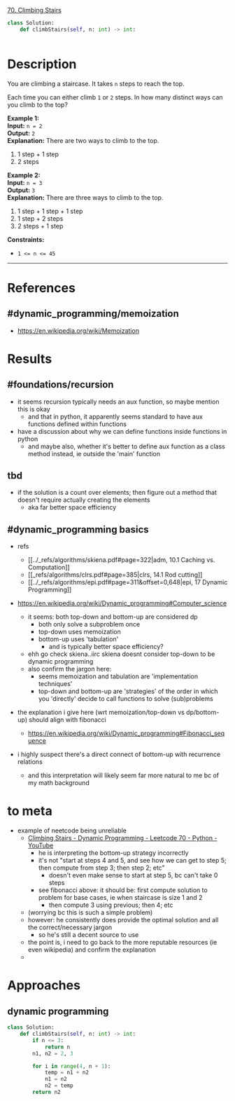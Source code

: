 [70. Climbing Stairs](https://leetcode.com/problems/climbing-stairs/)

```python
class Solution:
    def climbStairs(self, n: int) -> int:
        
```

# Description

You are climbing a staircase. It takes `n` steps to reach the top.

Each time you can either climb `1` or `2` steps. In how many distinct ways can you climb to the top?

**Example 1:**  
**Input:** `n = 2`  
**Output:** `2`  
**Explanation:** There are two ways to climb to the top.  
1. 1 step + 1 step
2. 2 steps

**Example 2:**  
**Input:** `n = 3`  
**Output:** `3`  
**Explanation:** There are three ways to climb to the top.  
1. 1 step + 1 step + 1 step
2. 1 step + 2 steps
3. 2 steps + 1 step

**Constraints:**
- `1 <= n <= 45`

---


# References

## #dynamic_programming/memoization

- https://en.wikipedia.org/wiki/Memoization



# Results

## #foundations/recursion

- it seems recursion typically needs an aux function, so maybe mention this is okay
	- and that in python, it apparently seems standard to have aux functions defined within functions
- have a discussion about why we can define functions inside functions in python
	- and maybe also, whether it's better to define aux function as a class method instead, ie outside the 'main' function




## tbd
- if the solution is a count over elements; then figure out a method that doesn't require actually creating the elements
	- aka far better space efficiency



## #dynamic_programming basics

- refs
	- [[../_refs/algorithms/skiena.pdf#page=322|adm, 10.1 Caching vs. Computation]]
	- [[_refs/algorithms/clrs.pdf#page=385|clrs, 14.1 Rod cutting]]
	- [[../_refs/algorithms/epi.pdf#page=311&offset=0,648|epi, 17 Dynamic Programming]]


- https://en.wikipedia.org/wiki/Dynamic_programming#Computer_science
	- it seems: both top-down and bottom-up are considered dp
		- both only solve a subproblem once
		- top-down uses memoization
		- bottom-up uses 'tabulation'
			- and is typically better space efficiency?
	- ehh go check skiena..iirc skiena doesnt consider top-down to be dynamic programming
	- also confirm the jargon here:
		- seems memoization and tabulation are 'implementation techniques'
		- top-down and bottom-up are 'strategies' of the order in which you 'directly' decide to call functions to solve (sub)problems
- the explanation i give here (wrt memoization/top-down vs dp/bottom-up) should align with fibonacci
	- https://en.wikipedia.org/wiki/Dynamic_programming#Fibonacci_sequence
- i highly suspect there's a direct connect of bottom-up with recurrence relations
	- and this interpretation will likely seem far more natural to me bc of my math background



# to meta
- example of neetcode being unreliable
	- [Climbing Stairs - Dynamic Programming - Leetcode 70 - Python - YouTube](https://www.youtube.com/watch?v=Y0lT9Fck7qI&list=PLPe9IkX86X3y5m_MvtNu2ughxsvkqUNKr&index=100)
		- he is interpreting the bottom-up strategy incorrectly
		- it's not "start at steps 4 and 5, and see how we can get to step 5; then compute from step 3; then step 2; etc"
			- doesn't even make sense to start at step 5, bc can't take 0 steps
		- see fibonacci above: it should be: first compute solution to problem for base cases, ie when staircase is size 1 and 2
			- then compute 3 using previous; then 4; etc
	- (worrying bc this is such a simple problem)
	- however: he consistently does provide the optimal solution and all the correct/necessary jargon
		- so he's still a decent source to use
	- the point is, i need to go back to the more reputable resources (ie even wikipedia) and confirm the explanation
	- 



# Approaches


## dynamic programming

```python
class Solution:
    def climbStairs(self, n: int) -> int:
        if n <= 3:
            return n
        n1, n2 = 2, 3

        for i in range(4, n + 1):
            temp = n1 + n2
            n1 = n2
            n2 = temp
        return n2

```